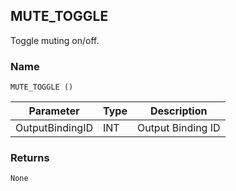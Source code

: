 ## MUTE\_TOGGLE

Toggle muting on/off.


### Name

`MUTE_TOGGLE ()`


| Parameter       | Type | Description       |
| --------------- | ---- | ----------------- |
| OutputBindingID | INT  | Output Binding ID |


### Returns

`None`